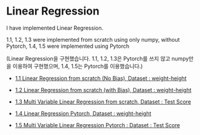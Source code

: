 # Linear Regression


I have implemented Linear Regression.  

1.1, 1.2, 1.3 were implemented from scratch using only numpy, without Pytorch, 1.4, 1.5 were implemented using Pytorch  

(Linear Regression을 구현했습니다. 1.1, 1.2, 1.3은 Pytorch를 쓰지 않고 numpy만을 이용하여 구현했으며, 1.4, 1.5는 Pytorch를 이용했습니다.)



- [1.1 Linear Regression from scratch (No Bias), Dataset : weight-height](1_Linear_Regression/1.1_Linear_Regression_from_scratch_No_Bias.py)

- [1.2 Linear Regression from scratch (with Bias), Dataset : weight-height](1_Linear_Regression/1.2_Linear_Regression_from_scratch_with_Bias.py)    

- [1.3 Multi Variable Linear Regression from scratch, Dataset : Test Score](1_Linear_Regression/1.3_Multi_Variable_Linear_Regression_from_scratch.py)    

- [1.4 Linear Regression Pytorch, Dataset : weight-height](1_Linear_Regression/1.4_Linear_Regression_Pytorch.py)     

- [1.5 Multi Variable Linear Regression Pytorch : Dataset : Test Score](1_Linear_Regression/1.5_Multi_Variable_Linear_Regression_Pytorch.py)      


